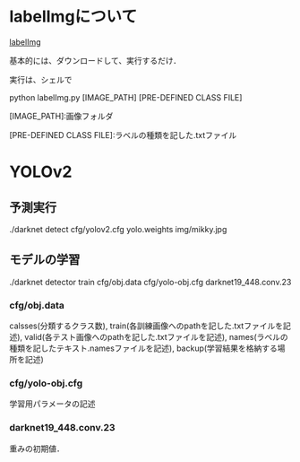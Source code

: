 <h1>labelImgについて</h1>
<a href="https://github.com/tzutalin/labelImg">labelImg</a>
<p>基本的には、ダウンロードして、実行するだけ．</p>
<p>実行は、シェルで</p>
<p>python labelImg.py [IMAGE_PATH] [PRE-DEFINED CLASS FILE]</p>
<p>[IMAGE_PATH]:画像フォルダ</p>
<p>[PRE-DEFINED CLASS FILE]:ラベルの種類を記した.txtファイル<p>
<h1>YOLOv2</h1>
<h2>予測実行</h2>
<p>./darknet detect cfg/yolov2.cfg yolo.weights img/mikky.jpg</p>
<h2>モデルの学習</h2>
<p>./darknet detector train cfg/obj.data cfg/yolo-obj.cfg darknet19_448.conv.23</p>
<h3>cfg/obj.data</h3>
<p>calsses(分類するクラス数), train(各訓練画像へのpathを記した.txtファイルを記述), valid(各テスト画像へのpathを記した.txtファイルを記述), names(ラベルの種類を記したテキスト.namesファイルを記述), backup(学習結果を格納する場所を記述)</p>
<h3>cfg/yolo-obj.cfg</h3>
<p>学習用パラメータの記述</p>
<h3>darknet19_448.conv.23</h3>
<p>重みの初期値．</p>
